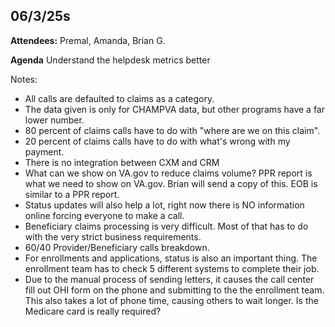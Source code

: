 


## **06/3/25s**

**Attendees:** Premal, Amanda, Brian G.

**Agenda**
Understand the helpdesk metrics better

Notes:
 - All calls are defaulted to claims as a category.
 - The data given is only for CHAMPVA data, but other programs have a far lower number.
 - 80 percent of claims calls have to do with "where are we on this claim".
 - 20 percent of claims calls have to do with what's wrong with my payment.
 - There is no integration between CXM and CRM 
 - What can we show on VA.gov to reduce claims volume? PPR report is what we need to show on VA.gov. Brian will send a copy of this. EOB is similar to a PPR
  report. 
  - Status updates will also help a lot, right now there is NO  information online forcing everyone to make a call. 
  - Beneficiary claims processing is very difficult. Most of that has to do with the very  strict business requirements.  
  - 60/40 Provider/Beneficiary calls breakdown. 
   - For enrollments and applications, status is also an  important thing. The enrollment team has to check 5 different systems to complete their job. 
   - Due to the manual process of sending letters, it causes the call center fill out OHI form on the phone and submitting to the the enrollment team. This also takes a lot of phone
   time, causing others to wait longer. Is the Medicare card is really
   required?


